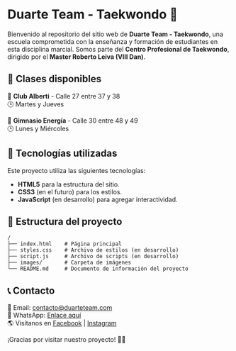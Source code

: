 # Duarte Team - Taekwondo 🥋

Bienvenido al repositorio del sitio web de **Duarte Team - Taekwondo**, una escuela comprometida con la enseñanza y formación de estudiantes en esta disciplina marcial. Somos parte del **Centro Profesional de Taekwondo**, dirigido por el **Master Roberto Leiva (VIII Dan)**.

## 📌 Clases disponibles

📍 **Club Alberti** - Calle 27 entre 37 y 38  
🕒 Martes y Jueves  

📍 **Gimnasio Energía** - Calle 30 entre 48 y 49  
🕒 Lunes y Miércoles  

## 🚀 Tecnologías utilizadas

Este proyecto utiliza las siguientes tecnologías:
- **HTML5** para la estructura del sitio.
- **CSS3** (en el futuro) para los estilos.
- **JavaScript** (en desarrollo) para agregar interactividad.

## 📂 Estructura del proyecto

```
/
├── index.html    # Página principal
├── styles.css    # Archivo de estilos (en desarrollo)
├── script.js     # Archivo de scripts (en desarrollo)
├── images/       # Carpeta de imágenes
└── README.md     # Documento de información del proyecto
```

## 📞 Contacto

📧 Email: contacto@duarteteam.com  
📲 WhatsApp: [Enlace aquí](https://wa.me/)  
🌎 Visítanos en [Facebook](#) | [Instagram](#)  

¡Gracias por visitar nuestro proyecto! 🥋🔥

